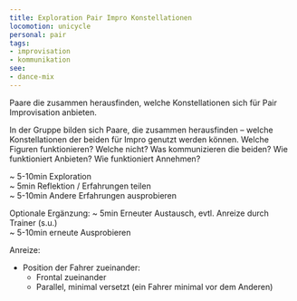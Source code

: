 ```yaml
---
title: Exploration Pair Impro Konstellationen
locomotion: unicycle
personal: pair
tags:
- improvisation
- kommunikation
see:
- dance-mix
---
```


Paare die zusammen herausfinden, welche Konstellationen sich für Pair
Improvisation anbieten.

In der Gruppe bilden sich Paare, die zusammen herausfinden – welche
Konstellationen der beiden für Impro genutzt werden können. Welche Figuren
funktionieren? Welche nicht? Was kommunizieren die beiden? Wie funktioniert
Anbieten? Wie funktioniert Annehmen?

~ 5-10min Exploration<br>
~ 5min Reflektion / Erfahrungen teilen<br>
~ 5-10min Andere Erfahrungen ausprobieren<br>

Optionale Ergänzung:
~ 5min Erneuter Austausch, evtl. Anreize durch Trainer (s.u.)<br>
~ 5-10min erneute Ausprobieren

Anreize:

- Position der Fahrer zueinander:
  - Frontal zueinander
  - Parallel, minimal versetzt (ein Fahrer minimal vor dem Anderen)

